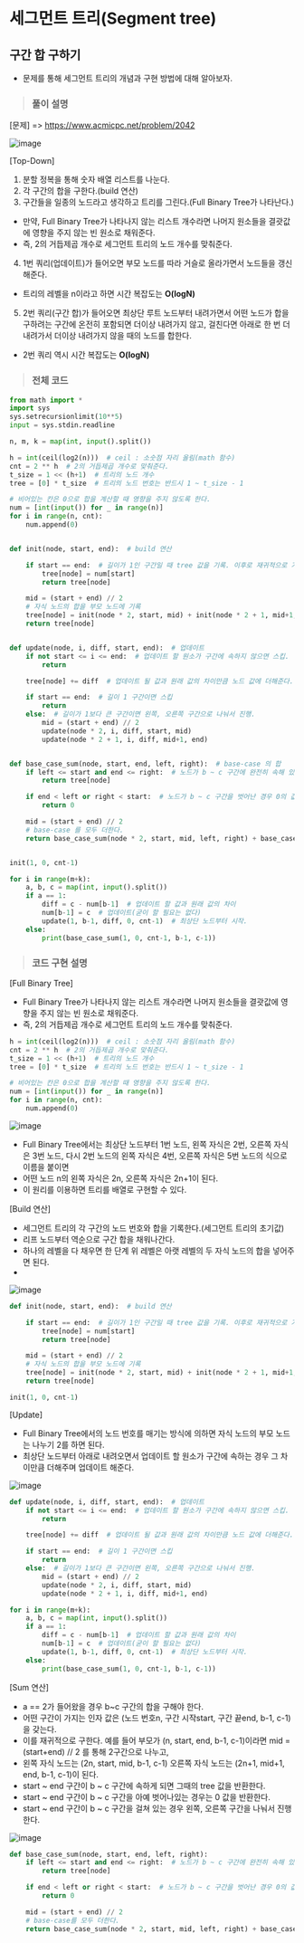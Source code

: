 # 세그먼트 트리(Segment tree)

## 구간 합 구하기

+ 문제를 통해 세그먼트 트리의 개념과 구현 방법에 대해 알아보자.

> <h3>풀이 설명

[문제]
=> https://www.acmicpc.net/problem/2042

![image](https://user-images.githubusercontent.com/43658658/120097141-d7bac300-c169-11eb-9df2-94d9407416bd.png)

[Top-Down]
1. 분할 정복을 통해 숫자 배열 리스트를 나눈다.
2. 각 구간의 합을 구한다.(build 연산)
3. 구간들을 일종의 노드라고 생각하고 트리를 그린다.(Full Binary Tree가 나타난다.)
  + 만약, Full Binary Tree가 나타나지 않는 리스트 개수라면 나머지 원소들을 결괏값에 영향을 주지 않는 빈 원소로 채워준다.
  + 즉, 2의 거듭제곱 개수로 세그먼트 트리의 노드 개수를 맞춰준다.
4. 1번 쿼리(업데이트)가 들어오면 부모 노드를 따라 거슬로 올라가면서 노드들을 갱신해준다.
  + 트리의 레벨을 n이라고 하면 시간 복잡도는 **O(logN)**
5. 2번 쿼리(구간 합)가 들어오면 최상단 루트 노드부터 내려가면서 어떤 노드가 합을 구하려는 구간에 온전히 포함되면 더이상 내려가지 않고, 걸친다면 아래로 한 번 더 내려가서 더이상 내려가지 않을 때의 노드를 합한다.
  + 2번 쿼리 역시 시간 복잡도는 **O(logN)**

> <h3>전체 코드
  
``` python
from math import *
import sys
sys.setrecursionlimit(10**5)
input = sys.stdin.readline

n, m, k = map(int, input().split())

h = int(ceil(log2(n)))  # ceil : 소숫점 자리 올림(math 함수)
cnt = 2 ** h  # 2의 거듭제곱 개수로 맞춰준다.
t_size = 1 << (h+1)  # 트리의 노드 개수
tree = [0] * t_size  # 트리의 노드 번호는 반드시 1 ~ t_size - 1

# 비어있는 칸은 0으로 합을 계산할 때 영향을 주지 않도록 한다.
num = [int(input()) for _ in range(n)]
for i in range(n, cnt):
    num.append(0)


def init(node, start, end):  # build 연산

    if start == end:  # 길이가 1인 구간일 때 tree 값을 기록. 이후로 재귀적으로 거슬러 올라가며 합을 기록.
        tree[node] = num[start]
        return tree[node]

    mid = (start + end) // 2
    # 자식 노드의 합을 부모 노드에 기록
    tree[node] = init(node * 2, start, mid) + init(node * 2 + 1, mid+1, end)
    return tree[node]


def update(node, i, diff, start, end):  # 업데이트
    if not start <= i <= end:  # 업데이트 할 원소가 구간에 속하지 않으면 스킵.
        return

    tree[node] += diff  # 업데이트 될 값과 원래 값의 차이만큼 노드 값에 더해준다.

    if start == end:  # 길이 1 구간이면 스킵
        return
    else:  # 길이가 1보다 큰 구간이면 왼쪽, 오른쪽 구간으로 나눠서 진행.
        mid = (start + end) // 2
        update(node * 2, i, diff, start, mid)
        update(node * 2 + 1, i, diff, mid+1, end)


def base_case_sum(node, start, end, left, right):  # base-case 의 합
    if left <= start and end <= right:  # 노드가 b ~ c 구간에 완전히 속해 있는 경우 tree의 값을 반환하고 내려가는 것을 멈춘다.
        return tree[node]

    if end < left or right < start:  # 노드가 b ~ c 구간을 벗어난 경우 0의 값을 반환하고 내려가는 것을 멈춘다.
        return 0

    mid = (start + end) // 2
    # base-case 를 모두 더한다.
    return base_case_sum(node * 2, start, mid, left, right) + base_case_sum(node*2+1, mid+1, end, left, right)


init(1, 0, cnt-1)

for i in range(m+k):
    a, b, c = map(int, input().split())
    if a == 1:
        diff = c - num[b-1]  # 업데이트 할 값과 원래 값의 차이
        num[b-1] = c  # 업데이트(굳이 할 필요는 없다)
        update(1, b-1, diff, 0, cnt-1)  # 최상단 노드부터 시작.
    else:
        print(base_case_sum(1, 0, cnt-1, b-1, c-1))
```

> <h3>코드 구현 설명

[Full Binary Tree]
+ Full Binary Tree가 나타나지 않는 리스트 개수라면 나머지 원소들을 결괏값에 영향을 주지 않는 빈 원소로 채워준다.
+ 즉, 2의 거듭제곱 개수로 세그먼트 트리의 노드 개수를 맞춰준다.

``` python
h = int(ceil(log2(n)))  # ceil : 소숫점 자리 올림(math 함수)
cnt = 2 ** h  # 2의 거듭제곱 개수로 맞춰준다.
t_size = 1 << (h+1)  # 트리의 노드 개수
tree = [0] * t_size  # 트리의 노드 번호는 반드시 1 ~ t_size - 1

# 비어있는 칸은 0으로 합을 계산할 때 영향을 주지 않도록 한다.
num = [int(input()) for _ in range(n)]
for i in range(n, cnt):
    num.append(0)
```

![image](https://user-images.githubusercontent.com/43658658/120097345-ec4b8b00-c16a-11eb-8225-e5f633c7ffaa.png)

+ Full Binary Tree에서는 최상단 노드부터 1번 노드, 왼쪽 자식은 2번, 오른쪽 자식은 3번 노드, 다시 2번 노드의 왼쪽 자식은 4번, 오른쪽 자식은 5번 노드의 식으로 이름을 붙이면
+ 어떤 노드 n의 왼쪽 자식은 2n, 오른쪽 자식은 2n+1이 된다.
+ 이 원리를 이용하면 트리를 배열로 구현할 수 있다.

[Build 연산]
+ 세그먼트 트리의 각 구간의 노드 번호와 합을 기록한다.(세그먼트 트리의 초기값)
+ 리프 노드부터 역순으로 구간 합을 채워나간다.
+ 하나의 레벨을 다 채우면 한 단계 위 레벨은 아랫 레벨의 두 자식 노드의 합을 넣어주면 된다.
+ 
![image](https://user-images.githubusercontent.com/43658658/120097416-4a786e00-c16b-11eb-8ea8-b34356cd8a05.png)

``` python
def init(node, start, end):  # build 연산

    if start == end:  # 길이가 1인 구간일 때 tree 값을 기록. 이후로 재귀적으로 거슬러 올라가며 합을 기록.
        tree[node] = num[start]
        return tree[node]

    mid = (start + end) // 2
    # 자식 노드의 합을 부모 노드에 기록
    tree[node] = init(node * 2, start, mid) + init(node * 2 + 1, mid+1, end)
    return tree[node]

init(1, 0, cnt-1)
```

[Update]
+ Full Binary Tree에서의 노드 번호를 매기는 방식에 의하면 자식 노드의 부모 노드는 나누기 2를 하면 된다.
+ 최상단 노드부터 아래로 내려오면서 업데이트 할 원소가 구간에 속하는 경우 그 차이만큼 더해주며 업데이트 해준다.

![image](https://user-images.githubusercontent.com/43658658/120097489-ae9b3200-c16b-11eb-862a-88999796d798.png)

``` python
def update(node, i, diff, start, end):  # 업데이트
    if not start <= i <= end:  # 업데이트 할 원소가 구간에 속하지 않으면 스킵.
        return

    tree[node] += diff  # 업데이트 될 값과 원래 값의 차이만큼 노드 값에 더해준다.

    if start == end:  # 길이 1 구간이면 스킵
        return
    else:  # 길이가 1보다 큰 구간이면 왼쪽, 오른쪽 구간으로 나눠서 진행.
        mid = (start + end) // 2
        update(node * 2, i, diff, start, mid)
        update(node * 2 + 1, i, diff, mid+1, end)
```

``` python
for i in range(m+k):
    a, b, c = map(int, input().split())
    if a == 1:
        diff = c - num[b-1]  # 업데이트 할 값과 원래 값의 차이
        num[b-1] = c  # 업데이트(굳이 할 필요는 없다)
        update(1, b-1, diff, 0, cnt-1)  # 최상단 노드부터 시작.
    else:
        print(base_case_sum(1, 0, cnt-1, b-1, c-1))
```

[Sum 연산]
+ a == 2가 들어왔을 경우 b~c 구간의 합을 구해야 한다.
+ 어떤 구간이 가지는 인자 값은 (노드 번호n, 구간 시작start, 구간 끝end, b-1, c-1)을 갖는다.
+ 이를 재귀적으로 구한다. 예를 들어 부모가 (n, start, end, b-1, c-1)이라면 mid = (start+end) // 2 를 통해 2구간으로 나누고,
+ 왼쪽 자식 노드는 (2n, start, mid, b-1, c-1) 오른쪽 자식 노드는 (2n+1, mid+1, end, b-1, c-1)이 된다.
+ start ~ end 구간이 b ~ c 구간에 속하게 되면 그때의 tree 값을 반환한다.
+ start ~ end 구간이 b ~ c 구간을 아예 벗어나있는 경우는 0 값을 반환한다.
+ start ~ end 구간이 b ~ c 구간을 걸쳐 있는 경우 왼쪽, 오른쪽 구간을 나눠서 진행한다.

![image](https://user-images.githubusercontent.com/43658658/120097639-95df4c00-c16c-11eb-8746-bf14d2a84b72.png)

``` python
def base_case_sum(node, start, end, left, right):
    if left <= start and end <= right:  # 노드가 b ~ c 구간에 완전히 속해 있는 경우 tree의 값을 반환하고 내려가는 것을 멈춘다.
        return tree[node]

    if end < left or right < start:  # 노드가 b ~ c 구간을 벗어난 경우 0의 값을 반환하고 내려가는 것을 멈춘다.
        return 0

    mid = (start + end) // 2
    # base-case를 모두 더한다.
    return base_case_sum(node * 2, start, mid, left, right) + base_case_sum(node*2+1, mid+1, end, left, right)
```


